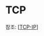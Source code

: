 # TCP

참조: [[TCP-IP]]

[//begin]: # "Autogenerated link references for markdown compatibility"
[TCP-IP]: TCP-IP.md "TCP-IP"
[//end]: # "Autogenerated link references"